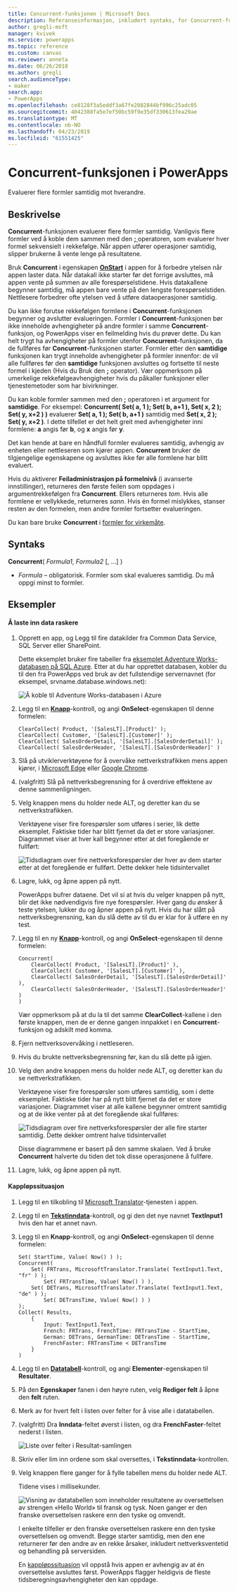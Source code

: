 ```yaml
---
title: Concurrent-funksjonen | Microsoft Docs
description: Referanseinformasjon, inkludert syntaks, for Concurrent-funksjonen i PowerApps
author: gregli-msft
manager: kvivek
ms.service: powerapps
ms.topic: reference
ms.custom: canvas
ms.reviewer: anneta
ms.date: 06/26/2018
ms.author: gregli
search.audienceType:
- maker
search.app:
- PowerApps
ms.openlocfilehash: ce8128f3a5eddf3a67fe2082844bf996c25adc05
ms.sourcegitcommit: 4042388fa5e7ef50bc59f9e35df330613fea29ae
ms.translationtype: MT
ms.contentlocale: nb-NO
ms.lasthandoff: 04/23/2019
ms.locfileid: "61551425"
---
```

# <a name="concurrent-function-in-powerapps"></a>Concurrent-funksjonen i PowerApps
Evaluerer flere formler samtidig mot hverandre.

## <a name="description"></a>Beskrivelse
**Concurrent**-funksjonen evaluerer flere formler samtidig. Vanligvis flere formler ved å koble dem sammen med den [ **;** ](operators.md) operatoren, som evaluerer hver formel sekvensielt i rekkefølge. Når appen utfører operasjoner samtidig, slipper brukerne å vente lenge på resultatene.

Bruk **Concurrent** i egenskapen [**OnStart**](../controls/control-screen.md) i appen for å forbedre ytelsen når appen laster data. Når datakall ikke starter før det forrige avsluttes, må appen vente på summen av alle forespørselstidene. Hvis datakallene begynner samtidig, må appen bare vente på den lengste forespørselstiden. Nettlesere forbedrer ofte ytelsen ved å utføre dataoperasjoner samtidig.

Du kan ikke forutse rekkefølgen formlene i **Concurrent**-funksjonen begynner og avslutter evalueringen. Formler i **Concurrent**-funksjonen bør ikke inneholde avhengigheter på andre formler i samme **Concurrent**-funksjon, og PowerApps viser en feilmelding hvis du prøver dette. Du kan helt trygt ha avhengigheter på formler utenfor **Concurrent**-funksjonen, da de fullføres før **Concurrent**-funksjonen starter. Formler etter den **samtidige** funksjonen kan trygt inneholde avhengigheter på formler innenfor: de vil alle fullføres før den **samtidige** funksjonen avsluttes og fortsette til neste formel i kjeden (Hvis du Bruk den **;** operator). Vær oppmerksom på umerkelige rekkefølgeavhengigheter hvis du påkaller funksjoner eller tjenestemetoder som har bivirkninger.

Du kan koble formler sammen med den **;** operatoren i et argument for **samtidige**. For eksempel: **Concurrent( Set( a, 1 ); Set( b, a+1 ), Set( x, 2 ); Set( y, x+2 ) )** evaluerer **Set( a, 1 ); Set( b, a+1 )** samtidig med **Set( x, 2 ); Set( y, x+2 )**. I dette tilfellet er det helt greit med avhengigheter inni formlene: **a** angis før **b**, og **x** angis før **y**.

Det kan hende at bare en håndfull formler evalueres samtidig, avhengig av enheten eller nettleseren som kjører appen. **Concurrent** bruker de tilgjengelige egenskapene og avsluttes ikke før alle formlene har blitt evaluert.

Hvis du aktiverer **Feiladministrasjon på formelnivå** (i avanserte innstillinger), returneres den første feilen som oppdages i argumentrekkefølgen fra **Concurrent**. Ellers returneres *tom*. Hvis alle formlene er vellykkede, returneres *sann*. Hvis én formel mislykkes, stanser resten av den formelen, men andre formler fortsetter evalueringen.

Du kan bare bruke **Concurrent** i [formler for virkemåte](../working-with-formulas-in-depth.md).

## <a name="syntax"></a>Syntaks
**Concurrent**( *Formula1*, *Formula2* [, ...] )

* *Formula* – obligatorisk. Formler som skal evalueres samtidig. Du må oppgi minst to formler.

## <a name="examples"></a>Eksempler

#### <a name="loading-data-faster"></a>Å laste inn data raskere

1. Opprett en app, og Legg til fire datakilder fra Common Data Service, SQL Server eller SharePoint. 

    Dette eksemplet bruker fire tabeller fra [eksemplet Adventure Works-databasen på SQL Azure](https://docs.microsoft.com/azure/sql-database/sql-database-get-started-portal). Etter at du har opprettet databasen, kobler du til den fra PowerApps ved bruk av det fullstendige servernavnet (for eksempel, srvname.database.windows.net):

    ![Å koble til Adventure Works-databasen i Azure](media/function-concurrent/connect-database.png)

2. Legg til en **[Knapp](../controls/control-button.md)**-kontroll, og angi **OnSelect**-egenskapen til denne formelen:

    ```powerapps-dot
    ClearCollect( Product, '[SalesLT].[Product]' );
    ClearCollect( Customer, '[SalesLT].[Customer]' );
    ClearCollect( SalesOrderDetail, '[SalesLT].[SalesOrderDetail]' ); 
    ClearCollect( SalesOrderHeader, '[SalesLT].[SalesOrderHeader]' )
    ```

3. Slå på utviklerverktøyene for å overvåke nettverkstrafikken mens appen kjører, i [Microsoft Edge](https://docs.microsoft.com/microsoft-edge/devtools-guide/network) eller [Google Chrome](https://developers.google.com/web/tools/chrome-devtools/network-performance/).

1. (valgfritt) Slå på nettverksbegrensning for å overdrive effektene av denne sammenligningen.

4. Velg knappen mens du holder nede ALT, og deretter kan du se nettverkstrafikken.

    Verktøyene viser fire forespørsler som utføres i serier, lik dette eksemplet.  Faktiske tider har blitt fjernet da det er store variasjoner.  Diagrammet viser at hver kall begynner etter at det foregående er fullført:

    ![Tidsdiagram over fire nettverksforespørsler der hver av dem starter etter at det foregående er fullført. Dette dekker hele tidsintervallet](media/function-concurrent/chained-network.png)

5. Lagre, lukk, og åpne appen på nytt.

    PowerApps bufrer dataene. Det vil si at hvis du velger knappen på nytt, blir det ikke nødvendigvis fire nye forespørsler. Hver gang du ønsker å teste ytelsen, lukker du og åpner appen på nytt. Hvis du har slått på nettverksbegrensning, kan du slå dette av til du er klar for å utføre en ny test.

1. Legg til en ny **[Knapp](../controls/control-button.md)**-kontroll, og angi **OnSelect**-egenskapen til denne formelen:

    ```powerapps-dot
    Concurrent( 
        ClearCollect( Product, '[SalesLT].[Product]' ), 
        ClearCollect( Customer, '[SalesLT].[Customer]' ),
        ClearCollect( SalesOrderDetail, '[SalesLT].[SalesOrderDetail]' ),
        ClearCollect( SalesOrderHeader, '[SalesLT].[SalesOrderHeader]' )
    )
    ```

    Vær oppmerksom på at du la til det samme **ClearCollect**-kallene i den første knappen, men de er denne gangen innpakket i en **Concurrent**-funksjon og adskilt med komma.

2. Fjern nettverksovervåking i nettleseren.

1. Hvis du brukte nettverksbegrensning før, kan du slå dette på igjen.

3. Velg den andre knappen mens du holder nede ALT, og deretter kan du se nettverkstrafikken.

    Verktøyene viser fire forespørsler som utføres samtidig, som i dette eksemplet.  Faktiske tider har på nytt blitt fjernet da det er store variasjoner.  Diagrammet viser at alle kallene begynner omtrent samtidig og at de ikke venter på at det foregående skal fullføres:

    ![Tidsdiagram over fire nettverksforespørsler der alle fire starter samtidig. Dette dekker omtrent halve tidsintervallet](media/function-concurrent/concurrent-network.png)

    Disse diagrammene er basert på den samme skalaen. Ved å bruke **Concurrent** halverte du tiden det tok disse operasjonene å fullføre. 

5. Lagre, lukk, og åpne appen på nytt.

#### <a name="race-condition"></a>Kappløpssituasjon

1. Legg til en tilkobling til [Microsoft Translator](../connections/connection-microsoft-translator.md)-tjenesten i appen.

2. Legg til en [**Tekstinndata**](../controls/control-text-input.md)-kontroll, og gi den det nye navnet **TextInput1** hvis den har et annet navn.

3. Legg til en **Knapp**-kontroll, og angi **OnSelect**-egenskapen til denne formelen:

    ```powerapps-dot
    Set( StartTime, Value( Now() ) );
    Concurrent(
        Set( FRTrans, MicrosoftTranslator.Translate( TextInput1.Text, "fr" ) ); 
            Set( FRTransTime, Value( Now() ) ),
        Set( DETrans, MicrosoftTranslator.Translate( TextInput1.Text, "de" ) ); 
            Set( DETransTime, Value( Now() ) )
    );
    Collect( Results,
        { 
            Input: TextInput1.Text,
            French: FRTrans, FrenchTime: FRTransTime - StartTime, 
            German: DETrans, GermanTime: DETransTime - StartTime, 
            FrenchFaster: FRTransTime < DETransTime
        }
    )
    ```

4. Legg til en [**Datatabell**](../controls/control-data-table.md)-kontroll, og angi **Elementer**-egenskapen til **Resultater**.

1. På den **Egenskaper** fanen i den høyre ruten, velg **Rediger felt** å åpne den **felt** ruten.

1. Merk av for hvert felt i listen over felter for å vise alle i datatabellen.

1. (valgfritt) Dra **Inndata**-feltet øverst i listen, og dra **FrenchFaster**-feltet nederst i listen.

    ![Liste over felter i Resultat-samlingen](media/function-concurrent/field-list.png) 

6. Skriv eller lim inn ordene som skal oversettes, i **Tekstinndata**-kontrollen.

7. Velg knappen flere ganger for å fylle tabellen mens du holder nede ALT.

    Tidene vises i millisekunder.
  
    ![Visning av datatabellen som inneholder resultatene av oversettelsen av strengen «Hello World» til fransk og tysk. Noen ganger er den franske oversettelsen raskere enn den tyske og omvendt.](media/function-concurrent/race-condition.png) 

    I enkelte tilfeller er den franske oversettelsen raskere enn den tyske oversettelsen og omvendt. Begge starter samtidig, men den ene returnerer før den andre av en rekke årsaker, inkludert nettverksventetid og behandling på serversiden.

    En [kappløpssituasjon](https://en.wikipedia.org/wiki/Race_condition) vil oppstå hvis appen er avhengig av at én oversettelse avsluttes først. PowerApps flagger heldigvis de fleste tidsberegningsavhengigheter den kan oppdage.
